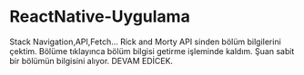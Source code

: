 # ReactNative-Uygulama
Stack Navigation,API,Fetch... Rick and Morty API sinden bölüm bilgilerini çektim. Bölüme tıklayınca bölüm bilgisi getirme işleminde kaldım. Şuan sabit bir bölümün bilgisini alıyor. DEVAM EDİCEK.
